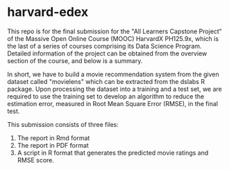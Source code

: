 # harvard-edex
This repo is for the final submission for the "All Learners Capstone Project" of the Massive Open Online Course (MOOC) HarvardX PH125.9x, which is the last of a series of courses comprising its Data Science Program. Detailed information of the project can be obtained from the overview section of the course, and below is a summary.

In short, we have to build a movie recommendation system from the given dataset called "movielens" which can be extracted from the dslabs R package. Upon processing the dataset into a training and a test set, we are required to use the training set to develop an algorithm to reduce the estimation error, measured in Root Mean Square Error (RMSE), in the final test. 

This submission consists of three files:

1. The report in Rmd format
2. The report in PDF format
3. A script in R format that generates the predicted movie ratings and RMSE score.

